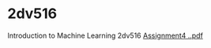 # 2dv516
Introduction to Machine Learning 2dv516
[Assignment4 ..pdf](https://github.com/Marah18/2dv516/files/12591713/Assignment4.pdf)
